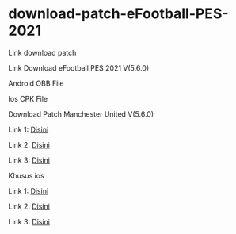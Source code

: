 # download-patch-eFootball-PES-2021
Link download patch

Link Download eFootball PES 2021 V(5.6.0)

Android OBB File

Ios CPK File

Download Patch Manchester United V(5.6.0)

Link 1: <a href="" target="_blank">Disini</a>

Link 2: <a href="" target="_blank">Disini</a>

Link 3: <a href="" target="_blank">Disini</a>

Khusus ios

Link 1: <a href="" target="_blank">Disini</a>

Link 2: <a href="" target="_blank">Disini</a>

Link 3: <a href="" target="_blank">Disini</a>



